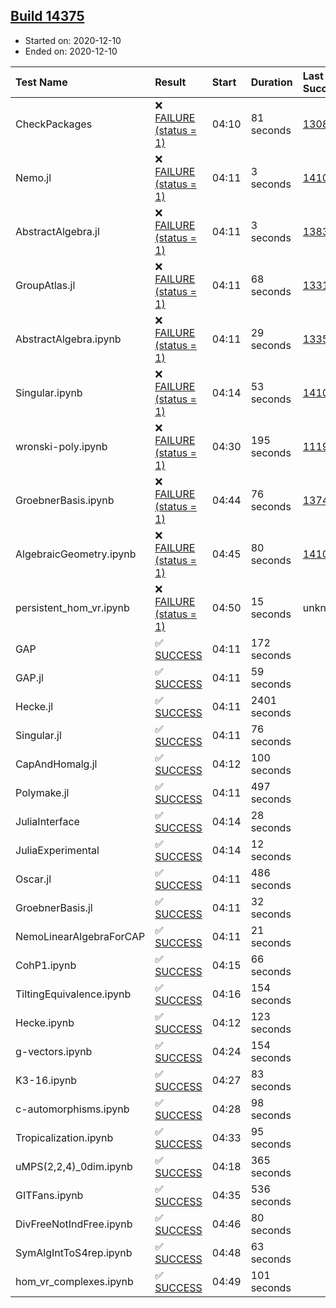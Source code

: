## [Build 14375](https://oscarci.mathematik.uni-kl.de/job/oscar/14375/)

* Started on: 2020-12-10
* Ended on: 2020-12-10

| Test Name    | Result | Start | Duration | Last Success | First Failure |
|:-------------|:-------|:------|:---------|:-------------|:--------------|
| CheckPackages | ❌ [FAILURE (status = 1)](https://oscarci.mathematik.uni-kl.de/job/oscar/14375/artifact/logs/build-14375/CheckPackages.log) | 04:10 | 81 seconds | [13085](https://oscarci.mathematik.uni-kl.de/job/oscar/13085/) | [13086](https://oscarci.mathematik.uni-kl.de/job/oscar/13086/) |
| Nemo.jl | ❌ [FAILURE (status = 1)](https://oscarci.mathematik.uni-kl.de/job/oscar/14375/artifact/logs/build-14375/Nemo.jl.log) | 04:11 | 3 seconds | [14101](https://oscarci.mathematik.uni-kl.de/job/oscar/14101/) | [14102](https://oscarci.mathematik.uni-kl.de/job/oscar/14102/) |
| AbstractAlgebra.jl | ❌ [FAILURE (status = 1)](https://oscarci.mathematik.uni-kl.de/job/oscar/14375/artifact/logs/build-14375/AbstractAlgebra.jl.log) | 04:11 | 3 seconds | [13837](https://oscarci.mathematik.uni-kl.de/job/oscar/13837/) | [13838](https://oscarci.mathematik.uni-kl.de/job/oscar/13838/) |
| GroupAtlas.jl | ❌ [FAILURE (status = 1)](https://oscarci.mathematik.uni-kl.de/job/oscar/14375/artifact/logs/build-14375/GroupAtlas.jl.log) | 04:11 | 68 seconds | [13311](https://oscarci.mathematik.uni-kl.de/job/oscar/13311/) | [13312](https://oscarci.mathematik.uni-kl.de/job/oscar/13312/) |
| AbstractAlgebra.ipynb | ❌ [FAILURE (status = 1)](https://oscarci.mathematik.uni-kl.de/job/oscar/14375/artifact/logs/build-14375/AbstractAlgebra.ipynb.log) | 04:11 | 29 seconds | [13355](https://oscarci.mathematik.uni-kl.de/job/oscar/13355/) | [13356](https://oscarci.mathematik.uni-kl.de/job/oscar/13356/) |
| Singular.ipynb | ❌ [FAILURE (status = 1)](https://oscarci.mathematik.uni-kl.de/job/oscar/14375/artifact/logs/build-14375/Singular.ipynb.log) | 04:14 | 53 seconds | [14101](https://oscarci.mathematik.uni-kl.de/job/oscar/14101/) | [14102](https://oscarci.mathematik.uni-kl.de/job/oscar/14102/) |
| wronski-poly.ipynb | ❌ [FAILURE (status = 1)](https://oscarci.mathematik.uni-kl.de/job/oscar/14375/artifact/logs/build-14375/wronski-poly.ipynb.log) | 04:30 | 195 seconds | [11192](https://oscarci.mathematik.uni-kl.de/job/oscar/11192/) | [11193](https://oscarci.mathematik.uni-kl.de/job/oscar/11193/) |
| GroebnerBasis.ipynb | ❌ [FAILURE (status = 1)](https://oscarci.mathematik.uni-kl.de/job/oscar/14375/artifact/logs/build-14375/GroebnerBasis.ipynb.log) | 04:44 | 76 seconds | [13748](https://oscarci.mathematik.uni-kl.de/job/oscar/13748/) | [13749](https://oscarci.mathematik.uni-kl.de/job/oscar/13749/) |
| AlgebraicGeometry.ipynb | ❌ [FAILURE (status = 1)](https://oscarci.mathematik.uni-kl.de/job/oscar/14375/artifact/logs/build-14375/AlgebraicGeometry.ipynb.log) | 04:45 | 80 seconds | [14101](https://oscarci.mathematik.uni-kl.de/job/oscar/14101/) | [14102](https://oscarci.mathematik.uni-kl.de/job/oscar/14102/) |
| persistent_hom_vr.ipynb | ❌ [FAILURE (status = 1)](https://oscarci.mathematik.uni-kl.de/job/oscar/14375/artifact/logs/build-14375/persistent_hom_vr.ipynb.log) | 04:50 | 15 seconds | unknown | unknown |
| GAP | ✅ [SUCCESS](https://oscarci.mathematik.uni-kl.de/job/oscar/14375/artifact/logs/build-14375/GAP.log) | 04:11 | 172 seconds |  |  |
| GAP.jl | ✅ [SUCCESS](https://oscarci.mathematik.uni-kl.de/job/oscar/14375/artifact/logs/build-14375/GAP.jl.log) | 04:11 | 59 seconds |  |  |
| Hecke.jl | ✅ [SUCCESS](https://oscarci.mathematik.uni-kl.de/job/oscar/14375/artifact/logs/build-14375/Hecke.jl.log) | 04:11 | 2401 seconds |  |  |
| Singular.jl | ✅ [SUCCESS](https://oscarci.mathematik.uni-kl.de/job/oscar/14375/artifact/logs/build-14375/Singular.jl.log) | 04:11 | 76 seconds |  |  |
| CapAndHomalg.jl | ✅ [SUCCESS](https://oscarci.mathematik.uni-kl.de/job/oscar/14375/artifact/logs/build-14375/CapAndHomalg.jl.log) | 04:12 | 100 seconds |  |  |
| Polymake.jl | ✅ [SUCCESS](https://oscarci.mathematik.uni-kl.de/job/oscar/14375/artifact/logs/build-14375/Polymake.jl.log) | 04:11 | 497 seconds |  |  |
| JuliaInterface | ✅ [SUCCESS](https://oscarci.mathematik.uni-kl.de/job/oscar/14375/artifact/logs/build-14375/JuliaInterface.log) | 04:14 | 28 seconds |  |  |
| JuliaExperimental | ✅ [SUCCESS](https://oscarci.mathematik.uni-kl.de/job/oscar/14375/artifact/logs/build-14375/JuliaExperimental.log) | 04:14 | 12 seconds |  |  |
| Oscar.jl | ✅ [SUCCESS](https://oscarci.mathematik.uni-kl.de/job/oscar/14375/artifact/logs/build-14375/Oscar.jl.log) | 04:11 | 486 seconds |  |  |
| GroebnerBasis.jl | ✅ [SUCCESS](https://oscarci.mathematik.uni-kl.de/job/oscar/14375/artifact/logs/build-14375/GroebnerBasis.jl.log) | 04:11 | 32 seconds |  |  |
| NemoLinearAlgebraForCAP | ✅ [SUCCESS](https://oscarci.mathematik.uni-kl.de/job/oscar/14375/artifact/logs/build-14375/NemoLinearAlgebraForCAP.log) | 04:11 | 21 seconds |  |  |
| CohP1.ipynb | ✅ [SUCCESS](https://oscarci.mathematik.uni-kl.de/job/oscar/14375/artifact/logs/build-14375/CohP1.ipynb.log) | 04:15 | 66 seconds |  |  |
| TiltingEquivalence.ipynb | ✅ [SUCCESS](https://oscarci.mathematik.uni-kl.de/job/oscar/14375/artifact/logs/build-14375/TiltingEquivalence.ipynb.log) | 04:16 | 154 seconds |  |  |
| Hecke.ipynb | ✅ [SUCCESS](https://oscarci.mathematik.uni-kl.de/job/oscar/14375/artifact/logs/build-14375/Hecke.ipynb.log) | 04:12 | 123 seconds |  |  |
| g-vectors.ipynb | ✅ [SUCCESS](https://oscarci.mathematik.uni-kl.de/job/oscar/14375/artifact/logs/build-14375/g-vectors.ipynb.log) | 04:24 | 154 seconds |  |  |
| K3-16.ipynb | ✅ [SUCCESS](https://oscarci.mathematik.uni-kl.de/job/oscar/14375/artifact/logs/build-14375/K3-16.ipynb.log) | 04:27 | 83 seconds |  |  |
| c-automorphisms.ipynb | ✅ [SUCCESS](https://oscarci.mathematik.uni-kl.de/job/oscar/14375/artifact/logs/build-14375/c-automorphisms.ipynb.log) | 04:28 | 98 seconds |  |  |
| Tropicalization.ipynb | ✅ [SUCCESS](https://oscarci.mathematik.uni-kl.de/job/oscar/14375/artifact/logs/build-14375/Tropicalization.ipynb.log) | 04:33 | 95 seconds |  |  |
| uMPS(2,2,4)_0dim.ipynb | ✅ [SUCCESS](https://oscarci.mathematik.uni-kl.de/job/oscar/14375/artifact/logs/build-14375/uMPS-2-2-4-_0dim.ipynb.log) | 04:18 | 365 seconds |  |  |
| GITFans.ipynb | ✅ [SUCCESS](https://oscarci.mathematik.uni-kl.de/job/oscar/14375/artifact/logs/build-14375/GITFans.ipynb.log) | 04:35 | 536 seconds |  |  |
| DivFreeNotIndFree.ipynb | ✅ [SUCCESS](https://oscarci.mathematik.uni-kl.de/job/oscar/14375/artifact/logs/build-14375/DivFreeNotIndFree.ipynb.log) | 04:46 | 80 seconds |  |  |
| SymAlgIntToS4rep.ipynb | ✅ [SUCCESS](https://oscarci.mathematik.uni-kl.de/job/oscar/14375/artifact/logs/build-14375/SymAlgIntToS4rep.ipynb.log) | 04:48 | 63 seconds |  |  |
| hom_vr_complexes.ipynb | ✅ [SUCCESS](https://oscarci.mathematik.uni-kl.de/job/oscar/14375/artifact/logs/build-14375/hom_vr_complexes.ipynb.log) | 04:49 | 101 seconds |  |  |
